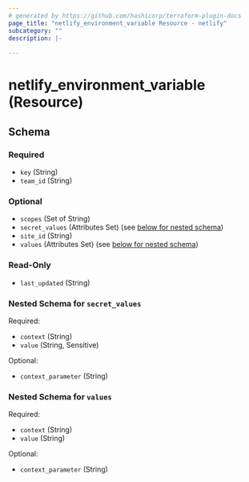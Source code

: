 ```yaml
---
# generated by https://github.com/hashicorp/terraform-plugin-docs
page_title: "netlify_environment_variable Resource - netlify"
subcategory: ""
description: |-
  
---
```


# netlify_environment_variable (Resource)





<!-- schema generated by tfplugindocs -->
## Schema

### Required

- `key` (String)
- `team_id` (String)

### Optional

- `scopes` (Set of String)
- `secret_values` (Attributes Set) (see [below for nested schema](#nestedatt--secret_values))
- `site_id` (String)
- `values` (Attributes Set) (see [below for nested schema](#nestedatt--values))

### Read-Only

- `last_updated` (String)

<a id="nestedatt--secret_values"></a>
### Nested Schema for `secret_values`

Required:

- `context` (String)
- `value` (String, Sensitive)

Optional:

- `context_parameter` (String)


<a id="nestedatt--values"></a>
### Nested Schema for `values`

Required:

- `context` (String)
- `value` (String)

Optional:

- `context_parameter` (String)
